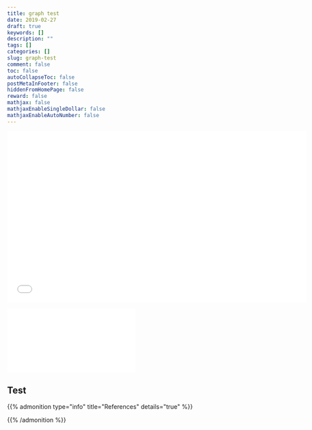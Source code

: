 ```yaml
---
title: graph test
date: 2019-02-27
draft: true
keywords: []
description: ""
tags: []
categories: []
slug: graph-test
comment: false
toc: false
autoCollapseToc: false
postMetaInFooter: false
hiddenFromHomePage: false
reward: false
mathjax: false
mathjaxEnableSingleDollar: false
mathjaxEnableAutoNumber: false
---
```


<iframe width="700" height="400" frameborder="0" scrolling="no" src="//plot.ly/~fsalas/1.embed"></iframe>

![alt text][img1]


<!--more-->


## Test




{{% admonition type="info" title="References" details="true" %}}

{{% /admonition %}}




[img1]: /images/graph-test/colormap.html